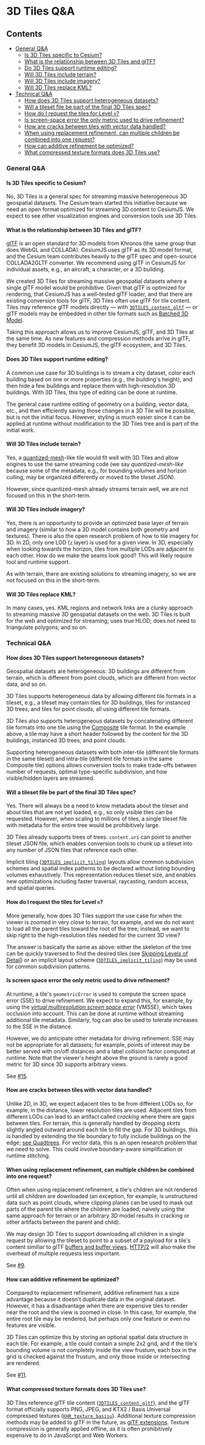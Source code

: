 # 3D Tiles Q&A

## Contents

* [General Q&A](#general-qa)
   * [Is 3D Tiles specific to Cesium?](#is-3d-tiles-specific-to-cesium)
   * [What is the relationship between 3D Tiles and glTF?](#what-is-the-relationship-between-3d-tiles-and-gltf)
   * [Do 3D Tiles support runtime editing?](#does-3d-tiles-support-runtime-editing)
   * [Will 3D Tiles include terrain?](#will-3d-tiles-include-terrain)
   * [Will 3D Tiles include imagery?](#will-3d-tiles-include-imagery)
   * [Will 3D Tiles replace KML?](#will-3d-tiles-replace-kml)
* [Technical Q&A](#technical-qa)
   * [How does 3D Tiles support heterogeneous datasets?](#how-does-3d-tiles-support-heterogeneous-datasets)
   * [Will a tileset file be part of the final 3D Tiles spec?](#will-a-tileset-file-be-part-of-the-final-3d-tiles-spec)
   * [How do I request the tiles for Level `n`?](#how-do-i-request-the-tiles-for-level-n)
   * [Is screen-space error the only metric used to drive refinement?](#is-screen-space-error-the-only-metric-used-to-drive-refinement)
   * [How are cracks between tiles with vector data handled?](#how-are-cracks-between-tiles-with-vector-data-handled)
   * [When using replacement refinement, can multiple children be combined into one request?](#when-using-replacement-refinement-can-multiple-children-be-combined-into-one-request)
   * [How can additive refinement be optimized?](#how-can-additive-refinement-be-optimized)
   * [What compressed texture formats does 3D Tiles use?](#what-compressed-texture-formats-does-3d-tiles-use)

### General Q&A

#### Is 3D Tiles specific to Cesium?

No, 3D Tiles is a general spec for streaming massive heterogeneous 3D geospatial datasets.  The Cesium team started this initiative because we need an open format optimized for streaming 3D content to CesiumJS.  We expect to see other visualization engines and conversion tools use 3D Tiles.

#### What is the relationship between 3D Tiles and glTF?

[glTF](https://www.khronos.org/gltf) is an open standard for 3D models from Khronos (the same group that does WebGL and COLLADA).  CesiumJS uses glTF as its 3D model format, and the Cesium team contributes heavily to the glTF spec and open-source COLLADA2GLTF converter.  We recommend using glTF in CesiumJS for individual assets, e.g., an aircraft, a character, or a 3D building.

We created 3D Tiles for streaming massive geospatial datasets where a single glTF model would be prohibitive.  Given that glTF is optimized for rendering, that CesiumJS has a well-tested glTF loader, and that there are existing conversion tools for glTF, 3D Tiles often use glTF for tile content. Tiles may reference glTF models directly — with [`3DTILES_content_gltf`](./extensions/3DTILES_content_gltf) — or glTF models may be embedded in other tile formats such as [Batched 3D Model](./specification/TileFormats/Batched3DModel/README.md).

Taking this approach allows us to improve CesiumJS, glTF, and 3D Tiles at the same time. As new features and compression methods arrive in glTF, they benefit 3D models in CesiumJS, the glTF ecosystem, and 3D Tiles.

#### Does 3D Tiles support runtime editing?

A common use case for 3D buildings is to stream a city dataset, color each building based on one or more properties (e.g., the building's height), and then hide a few buildings and replace them with high-resolution 3D buildings.  With 3D Tiles, this type of editing can be done at runtime.

The general case runtime editing of geometry on a building, vector data, etc., and then efficiently saving those changes in a 3D Tile will be possible, but is not the initial focus.  However, styling is much easier since it can be applied at runtime without modification to the 3D Tiles tree and is part of the initial work.

#### Will 3D Tiles include terrain?

Yes, a [quantized-mesh](https://github.com/CesiumGS/quantized-mesh/blob/main/README.md)-like tile would fit well with 3D Tiles and allow engines to use the same streaming code (we say _quantized-mesh-like_ because some of the metadata, e.g., for bounding volumes and horizon culling, may be organized differently or moved to the tileset JSON).

However, since quantized-mesh already streams terrain well, we are not focused on this in the short-term.

#### Will 3D Tiles include imagery?

Yes, there is an opportunity to provide an optimized base layer of terrain and imagery (similar to how a 3D model contains both geometry and textures).  There is also the open research problem of how to tile imagery for 3D.  In 2D, only one LOD (`z` layer) is used for a given view.  In 3D, especially when looking towards the horizon, tiles from multiple LODs are adjacent to each other.  How do we make the seams look good?  This will likely require tool and runtime support.

As with terrain, there are existing solutions to streaming imagery, so we are not focused on this in the short-term.

#### Will 3D Tiles replace KML?

In many cases, yes.  KML regions and network links are a clunky approach to streaming massive 3D geospatial datasets on the web.  3D Tiles is built for the web and optimized for streaming; uses true HLOD; does not need to triangulate polygons; and so on.

### Technical Q&A

#### How does 3D Tiles support heterogeneous datasets?

Geospatial datasets are heterogeneous: 3D buildings are different from terrain, which is different from point clouds, which are different from vector data, and so on.

3D Tiles supports heterogeneous data by allowing different tile formats in a tileset, e.g., a tileset may contain tiles for 3D buildings, tiles for instanced 3D trees, and tiles for point clouds, all using different tile formats.

3D Tiles also supports heterogeneous datasets by concatenating different tile formats into one tile using the [Composite](./specification/TileFormats/Composite/README.md) tile format.  In the example above, a tile may have a short header followed by the content for the 3D buildings, instanced 3D trees, and point clouds.

Supporting heterogeneous datasets with both inter-tile (different tile formats in the same tileset) and intra-tile (different tile formats in the same Composite tile) options allows conversion tools to make trade-offs between number of requests, optimal type-specific subdivision, and how visible/hidden layers are streamed.

#### Will a tileset file be part of the final 3D Tiles spec?

Yes.  There will always be a need to know metadata about the tileset and about tiles that are not yet loaded, e.g., so only visible tiles can be requested.  However, when scaling to millions of tiles, a single tileset file with metadata for the entire tree would be prohibitively large.

3D Tiles already supports trees of trees. `content.uri` can point to another tileset JSON file, which enables conversion tools to chunk up a tileset into any number of JSON files that reference each other.

Implicit tiling ([`3DTILES_implicit_tiling`](./extensions/3DTILES_implicit_tiling)) layouts allow common subdivision schemes and spatial index patterns to be declared without listing bounding volumes exhaustively. This representation reduces tileset size, and enables new optimizations including faster traversal, raycasting, random access, and spatial queries.

#### How do I request the tiles for Level `n`?

More generally, how does 3D Tiles support the use case for when the viewer is zoomed in very close to terrain, for example, and we do not want to load all the parent tiles toward the root of the tree; instead, we want to skip right to the high-resolution tiles needed for the current 3D view?

The answer is basically the same as above: either the skeleton of the tree can be quickly traversed to find the desired tiles (see [Skipping Levels of Detail](https://cesium.com/blog/2017/05/05/skipping-levels-of-detail/)) or an implicit layout scheme ([`3DTILES_implicit_tiling`](./extensions/3DTILES_implicit_tiling)) may be used for common subdivision patterns.

#### Is screen space error the only metric used to drive refinement?

At runtime, a tile's `geometricError` is used to compute the screen space error (SSE) to drive refinement.  We expect to expand this, for example, by using the [_virtual multiresolution screen space error_](http://www.dis.unal.edu.co/profesores/pierre/MyHome/publications/papers/vmsse.pdf) (VMSSE), which takes occlusion into account.  This can be done at runtime without streaming additional tile metadata.  Similarly, fog can also be used to tolerate increases to the SSE in the distance.

However, we do anticipate other metadata for driving refinement.  SSE may not be appropriate for all datasets; for example, points of interest may be better served with on/off distances and a label collision factor computed at runtime.  Note that the viewer's height above the ground is rarely a good metric for 3D since 3D supports arbitrary views.

See [#15](https://github.com/CesiumGS/3d-tiles/issues/15).

#### How are cracks between tiles with vector data handled?

Unlike 2D, in 3D, we expect adjacent tiles to be from different LODs so, for example, in the distance, lower resolution tiles are used.  Adjacent tiles from different LODs can lead to an artifact called _cracking_ where there are gaps between tiles.  For terrain, this is generally handled by dropping _skirts_ slightly angled outward around each tile to fill the gap.  For 3D buildings, this is handled by extending the tile boundary to fully include buildings on the edge; [see Quadtrees](./specification/README.md#Quadtrees).  For vector data, this is an open research problem that we need to solve.  This could involve boundary-aware simplification or runtime stitching.

#### When using replacement refinement, can multiple children be combined into one request?

Often when using replacement refinement, a tile's children are not rendered until all children are downloaded (an exception, for example, is unstructured data such as point clouds, where clipping planes can be used to mask out parts of the parent tile where the children are loaded; naively using the same approach for terrain or an arbitrary 3D model results in cracking or other artifacts between the parent and child).

We may design 3D Tiles to support downloading all children in a single request by allowing the tileset to point to a subset of a payload for a tile's content similiar to glTF [buffers and buffer views](https://github.com/KhronosGroup/glTF/tree/master/specification/2.0#buffers-and-buffer-views).  [HTTP/2](http://chimera.labs.oreilly.com/books/1230000000545/ch12.html#_brief_history_of_spdy_and_http_2) will also make the overhead of multiple requests less important.

See [#9](https://github.com/CesiumGS/3d-tiles/issues/9).

#### How can additive refinement be optimized?

Compared to replacement refinement, additive refinement has a size advantage because it doesn't duplicate data in the original dataset.  However, it has a disadvantage when there are expensive tiles to render near the root and the view is zoomed in close.  In this case, for example, the entire root tile may be rendered, but perhaps only one feature or even no features are visible.

3D Tiles can optimize this by storing an optional spatial data structure in each tile.  For example, a tile could contain a simple 2x2 grid, and if the tile's bounding volume is not completely inside the view frustum, each box in the grid is checked against the frustum, and only those inside or intersecting are rendered.

See [#11](https://github.com/CesiumGS/3d-tiles/issues/11).

#### What compressed texture formats does 3D Tiles use?

3D Tiles reference glTF tile content ([`3DTILES_content_gltf`](./extensions/3DTILES_content_gltf)), and the glTF format officially supports PNG, JPEG, and KTX2 / Basis Universal compressed textures ([`KHR_texture_basisu`](https://github.com/KhronosGroup/glTF/blob/main/extensions/2.0/Khronos/KHR_texture_basisu)). Additional texture compression methods may be added to glTF in the future, as [glTF extensions](https://github.com/KhronosGroup/glTF/tree/main/extensions). Texture compression is generally applied offline, as it is often prohibitively expensive to do in JavaScript and Web Workers.
